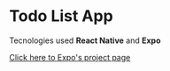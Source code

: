 # Todo List App
Tecnologies used **React Native** and **Expo**

[Click here to Expo's project page](https://expo.io/@yonnyviz/Todo-List)
